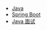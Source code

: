 - [Java](notes/Java/Java入门/java入门.md)
- [Spring Boot](notes/Java/springboot/springboot.md)
- [Java 面试](notes/Java/Java面试/java面试知识点.md)
